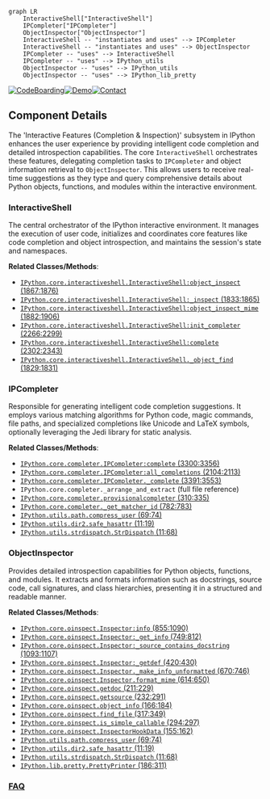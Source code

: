 ```mermaid
graph LR
    InteractiveShell["InteractiveShell"]
    IPCompleter["IPCompleter"]
    ObjectInspector["ObjectInspector"]
    InteractiveShell -- "instantiates and uses" --> IPCompleter
    InteractiveShell -- "instantiates and uses" --> ObjectInspector
    IPCompleter -- "uses" --> InteractiveShell
    IPCompleter -- "uses" --> IPython_utils
    ObjectInspector -- "uses" --> IPython_utils
    ObjectInspector -- "uses" --> IPython_lib_pretty
```
[![CodeBoarding](https://img.shields.io/badge/Generated%20by-CodeBoarding-9cf?style=flat-square)](https://github.com/CodeBoarding/CodeBoarding)[![Demo](https://img.shields.io/badge/Try%20our-Demo-blue?style=flat-square)](https://www.codeboarding.org/demo)[![Contact](https://img.shields.io/badge/Contact%20us%20-%20contact@codeboarding.org-lightgrey?style=flat-square)](mailto:contact@codeboarding.org)

## Component Details

The 'Interactive Features (Completion & Inspection)' subsystem in IPython enhances the user experience by providing intelligent code completion and detailed introspection capabilities. The core `InteractiveShell` orchestrates these features, delegating completion tasks to `IPCompleter` and object information retrieval to `ObjectInspector`. This allows users to receive real-time suggestions as they type and query comprehensive details about Python objects, functions, and modules within the interactive environment.

### InteractiveShell
The central orchestrator of the IPython interactive environment. It manages the execution of user code, initializes and coordinates core features like code completion and object introspection, and maintains the session's state and namespaces.


**Related Classes/Methods**:

- <a href="https://github.com/ipython/ipython/blob/master/IPython/core/interactiveshell.py#L1867-L1876" target="_blank" rel="noopener noreferrer">`IPython.core.interactiveshell.InteractiveShell:object_inspect` (1867:1876)</a>
- <a href="https://github.com/ipython/ipython/blob/master/IPython/core/interactiveshell.py#L1833-L1865" target="_blank" rel="noopener noreferrer">`IPython.core.interactiveshell.InteractiveShell:_inspect` (1833:1865)</a>
- <a href="https://github.com/ipython/ipython/blob/master/IPython/core/interactiveshell.py#L1882-L1906" target="_blank" rel="noopener noreferrer">`IPython.core.interactiveshell.InteractiveShell:object_inspect_mime` (1882:1906)</a>
- <a href="https://github.com/ipython/ipython/blob/master/IPython/core/interactiveshell.py#L2266-L2299" target="_blank" rel="noopener noreferrer">`IPython.core.interactiveshell.InteractiveShell:init_completer` (2266:2299)</a>
- <a href="https://github.com/ipython/ipython/blob/master/IPython/core/interactiveshell.py#L2302-L2343" target="_blank" rel="noopener noreferrer">`IPython.core.interactiveshell.InteractiveShell:complete` (2302:2343)</a>
- <a href="https://github.com/ipython/ipython/blob/master/IPython/core/interactiveshell.py#L1829-L1831" target="_blank" rel="noopener noreferrer">`IPython.core.interactiveshell.InteractiveShell._object_find` (1829:1831)</a>


### IPCompleter
Responsible for generating intelligent code completion suggestions. It employs various matching algorithms for Python code, magic commands, file paths, and specialized completions like Unicode and LaTeX symbols, optionally leveraging the Jedi library for static analysis.


**Related Classes/Methods**:

- <a href="https://github.com/ipython/ipython/blob/master/IPython/core/completer.py#L3300-L3356" target="_blank" rel="noopener noreferrer">`IPython.core.completer.IPCompleter:complete` (3300:3356)</a>
- <a href="https://github.com/ipython/ipython/blob/master/IPython/core/completer.py#L2104-L2113" target="_blank" rel="noopener noreferrer">`IPython.core.completer.IPCompleter:all_completions` (2104:2113)</a>
- <a href="https://github.com/ipython/ipython/blob/master/IPython/core/completer.py#L3391-L3553" target="_blank" rel="noopener noreferrer">`IPython.core.completer.IPCompleter._complete` (3391:3553)</a>
- `IPython.core.completer._arrange_and_extract` (full file reference)
- <a href="https://github.com/ipython/ipython/blob/master/IPython/core/completer.py#L310-L335" target="_blank" rel="noopener noreferrer">`IPython.core.completer.provisionalcompleter` (310:335)</a>
- <a href="https://github.com/ipython/ipython/blob/master/IPython/core/completer.py#L782-L783" target="_blank" rel="noopener noreferrer">`IPython.core.completer._get_matcher_id` (782:783)</a>
- <a href="https://github.com/ipython/ipython/blob/master/IPython/utils/path.py#L69-L74" target="_blank" rel="noopener noreferrer">`IPython.utils.path.compress_user` (69:74)</a>
- <a href="https://github.com/ipython/ipython/blob/master/IPython/utils/dir2.py#L11-L19" target="_blank" rel="noopener noreferrer">`IPython.utils.dir2.safe_hasattr` (11:19)</a>
- <a href="https://github.com/ipython/ipython/blob/master/IPython/utils/strdispatch.py#L11-L68" target="_blank" rel="noopener noreferrer">`IPython.utils.strdispatch.StrDispatch` (11:68)</a>


### ObjectInspector
Provides detailed introspection capabilities for Python objects, functions, and modules. It extracts and formats information such as docstrings, source code, call signatures, and class hierarchies, presenting it in a structured and readable manner.


**Related Classes/Methods**:

- <a href="https://github.com/ipython/ipython/blob/master/IPython/core/oinspect.py#L855-L1090" target="_blank" rel="noopener noreferrer">`IPython.core.oinspect.Inspector:info` (855:1090)</a>
- <a href="https://github.com/ipython/ipython/blob/master/IPython/core/oinspect.py#L749-L812" target="_blank" rel="noopener noreferrer">`IPython.core.oinspect.Inspector:_get_info` (749:812)</a>
- <a href="https://github.com/ipython/ipython/blob/master/IPython/core/oinspect.py#L1093-L1107" target="_blank" rel="noopener noreferrer">`IPython.core.oinspect.Inspector:_source_contains_docstring` (1093:1107)</a>
- <a href="https://github.com/ipython/ipython/blob/master/IPython/core/oinspect.py#L420-L430" target="_blank" rel="noopener noreferrer">`IPython.core.oinspect.Inspector:_getdef` (420:430)</a>
- <a href="https://github.com/ipython/ipython/blob/master/IPython/core/oinspect.py#L670-L746" target="_blank" rel="noopener noreferrer">`IPython.core.oinspect.Inspector._make_info_unformatted` (670:746)</a>
- <a href="https://github.com/ipython/ipython/blob/master/IPython/core/oinspect.py#L614-L650" target="_blank" rel="noopener noreferrer">`IPython.core.oinspect.Inspector.format_mime` (614:650)</a>
- <a href="https://github.com/ipython/ipython/blob/master/IPython/core/oinspect.py#L211-L229" target="_blank" rel="noopener noreferrer">`IPython.core.oinspect.getdoc` (211:229)</a>
- <a href="https://github.com/ipython/ipython/blob/master/IPython/core/oinspect.py#L232-L291" target="_blank" rel="noopener noreferrer">`IPython.core.oinspect.getsource` (232:291)</a>
- <a href="https://github.com/ipython/ipython/blob/master/IPython/core/oinspect.py#L166-L184" target="_blank" rel="noopener noreferrer">`IPython.core.oinspect.object_info` (166:184)</a>
- <a href="https://github.com/ipython/ipython/blob/master/IPython/core/oinspect.py#L317-L349" target="_blank" rel="noopener noreferrer">`IPython.core.oinspect.find_file` (317:349)</a>
- <a href="https://github.com/ipython/ipython/blob/master/IPython/core/oinspect.py#L294-L297" target="_blank" rel="noopener noreferrer">`IPython.core.oinspect.is_simple_callable` (294:297)</a>
- <a href="https://github.com/ipython/ipython/blob/master/IPython/core/oinspect.py#L155-L162" target="_blank" rel="noopener noreferrer">`IPython.core.oinspect.InspectorHookData` (155:162)</a>
- <a href="https://github.com/ipython/ipython/blob/master/IPython/utils/path.py#L69-L74" target="_blank" rel="noopener noreferrer">`IPython.utils.path.compress_user` (69:74)</a>
- <a href="https://github.com/ipython/ipython/blob/master/IPython/utils/dir2.py#L11-L19" target="_blank" rel="noopener noreferrer">`IPython.utils.dir2.safe_hasattr` (11:19)</a>
- <a href="https://github.com/ipython/ipython/blob/master/IPython/utils/strdispatch.py#L11-L68" target="_blank" rel="noopener noreferrer">`IPython.utils.strdispatch.StrDispatch` (11:68)</a>
- <a href="https://github.com/ipython/ipython/blob/master/IPython/lib/pretty.py#L186-L311" target="_blank" rel="noopener noreferrer">`IPython.lib.pretty.PrettyPrinter` (186:311)</a>




### [FAQ](https://github.com/CodeBoarding/GeneratedOnBoardings/tree/main?tab=readme-ov-file#faq)